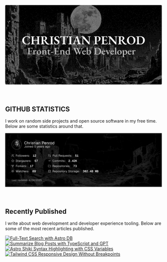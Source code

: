 
<picture>
  <source media="(prefers-color-scheme: dark)" srcset="assets/banner.dark.png?v=eefdd7d9-a1d8-464e-9bc6-4f08e505ff63" width="843px" />
  <source media="(prefers-color-scheme: light)" srcset="assets/banner.light.png?v=eefdd7d9-a1d8-464e-9bc6-4f08e505ff63" width="843px" />
  <img src="assets/banner.dark.png?v=eefdd7d9-a1d8-464e-9bc6-4f08e505ff63" alt="Banner" width="843px" />
</picture>
<br />
<br />
<br />
<h2>GITHUB STATISTICS</h2>
<p>I work on random side projects and open source software in my free time. Below are some statistics around that.</p>
<picture>
  <source media="(prefers-color-scheme: dark)" srcset="assets/statistics.dark.png?v=eefdd7d9-a1d8-464e-9bc6-4f08e505ff63" width="843px" />
  <source media="(prefers-color-scheme: light)" srcset="assets/statistics.light.png?v=eefdd7d9-a1d8-464e-9bc6-4f08e505ff63" width="843px" />
  <img src="assets/statistics.dark.png?v=eefdd7d9-a1d8-464e-9bc6-4f08e505ff63" alt="Github Statistics" width="843px" />
</picture>
<br />
<br />
<br />
<h2>Recently Published</h2>
<p>I write about web development and developer experience tooling. Below are some of the most recent articles published.</p>
<a href="https://christianpenrod.com/blog/full-text-search-with-astro-db"><img src="https://christianpenrod.com/blog/full-text-search-with-astro-db.png?v=eefdd7d9-a1d8-464e-9bc6-4f08e505ff63" alt="Full-Text Search with Astro DB" width="421px" /></a>
<a href="https://christianpenrod.com/blog/summarize-blog-posts-with-typescript-and-gpt"><img src="https://christianpenrod.com/blog/summarize-blog-posts-with-typescript-and-gpt.png?v=eefdd7d9-a1d8-464e-9bc6-4f08e505ff63" alt="Summarize Blog Posts with TypeScript and GPT" width="421px" /></a>
<a href="https://christianpenrod.com/blog/astro-shiki-syntax-highlighting-with-css-variables"><img src="https://christianpenrod.com/blog/astro-shiki-syntax-highlighting-with-css-variables.png?v=eefdd7d9-a1d8-464e-9bc6-4f08e505ff63" alt="Astro Shiki Syntax Highlighting with CSS Variables" width="421px" /></a>
<a href="https://christianpenrod.com/blog/tailwindcss-responsive-design-without-breakpoints"><img src="https://christianpenrod.com/blog/tailwindcss-responsive-design-without-breakpoints.png?v=eefdd7d9-a1d8-464e-9bc6-4f08e505ff63" alt="Tailwind CSS Responsive Design Without Breakpoints" width="421px" /></a>
